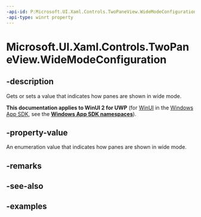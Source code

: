 ```yaml
---
-api-id: P:Microsoft.UI.Xaml.Controls.TwoPaneView.WideModeConfiguration
-api-type: winrt property
---
```


<!-- Property syntax.
public TwoPaneViewWideModeConfiguration WideModeConfiguration { get;  set; }
-->

# Microsoft.UI.Xaml.Controls.TwoPaneView.WideModeConfiguration

## -description

Gets or sets a value that indicates how panes are shown in wide mode.

**This documentation applies to WinUI 2 for UWP** (for [WinUI](/windows/apps/winui/winui3/) in the [Windows App SDK](/windows/apps/windows-app-sdk/), see the **[Windows App SDK namespaces](/windows/windows-app-sdk/api/winrt/)**).

## -property-value

An enumeration value that indicates how panes are shown in wide mode.

## -remarks

## -see-also

## -examples

